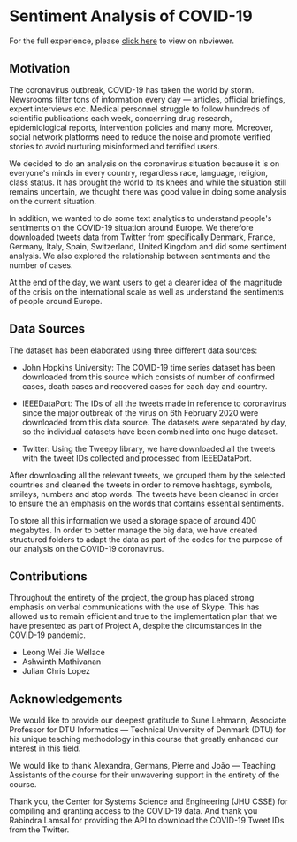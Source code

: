 # Sentiment Analysis of COVID-19

For the full experience, please [click here](https://nbviewer.jupyter.org/github/wellace/02806_covid19/blob/master/%5B02806%20Project%20B%5D%20Sentiment%20Analysis%20of%20COVID-19.ipynb) to view on nbviewer. 

## Motivation

The coronavirus outbreak, COVID-19 has taken the world by storm. Newsrooms filter tons of information every day — articles, official briefings, expert interviews etc. Medical personnel struggle to follow hundreds of scientific publications each week, concerning drug research, epidemiological reports, intervention policies and many more. Moreover, social network platforms need to reduce the noise and promote verified stories to avoid nurturing misinformed and terrified users.

We decided to do an analysis on the coronavirus situation because it is on everyone's minds in every country, regardless race, language, religion, class status. It has brought the world to its knees and while the situation still remains uncertain, we thought there was good value in doing some analysis on the current situation.

In addition, we wanted to do some text analytics to understand people's sentiments on the COVID-19 situation around Europe. We therefore downloaded tweets data from Twitter from specifically Denmark, France, Germany, Italy, Spain, Switzerland, United Kingdom and did some sentiment analysis. We also explored the relationship between sentiments and the number of cases.

At the end of the day, we want users to get a clearer idea of the magnitude of the crisis on the international scale as well as understand the sentiments of people around Europe.

## Data Sources

The dataset has been elaborated using three different data sources:

- John Hopkins University: The COVID-19 time series dataset has been downloaded from this source which consists of number of confirmed cases, death cases and recovered cases for each day and country. 


- IEEEDataPort: The IDs of all the tweets made in reference to coronavirus since the major outbreak of the virus on 6th February 2020 were downloaded from  this data source. The datasets were separated by day, so the individual datasets have been combined into one huge dataset. 


- Twitter: Using the Tweepy library, we have downloaded all the tweets with the tweet IDs collected and processed from IEEEDataPort. 

After downloading all the relevant tweets, we grouped them by the selected countries and cleaned the tweets in order to remove hashtags, symbols, smileys, numbers and stop words. The tweets have been cleaned in order to ensure the an emphasis on the words that contains essential sentiments. 

To store all this information we used a storage space of around 400 megabytes. In order to better manage the big data, we have created structured folders to adapt the data as part of the codes for the purpose of our analysis on the COVID-19 coronavirus.

## Contributions

Throughout the entirety of the project, the group has placed strong emphasis on verbal communications with the use of Skype. This has allowed us to remain efficient and true to the implementation plan that we have presented as part of Project A, despite the circumstances in the COVID-19 pandemic. 

- Leong Wei Jie Wellace
- Ashwinth Mathivanan
- Julian Chris Lopez

## Acknowledgements

We would like to provide our deepest gratitude to Sune Lehmann, Associate Professor for DTU Informatics — Technical University of Denmark (DTU) for his unique teaching methodology in this course that greatly enhanced our interest in this field. 

We would like to thank Alexandra, Germans, Pierre and João — Teaching Assistants of the course for their unwavering support in the entirety of the course. 

Thank you, the Center for Systems Science and Engineering (JHU CSSE) for compiling and granting access to the COVID-19 data. And thank you Rabindra Lamsal for providing the API to download the COVID-19 Tweet IDs from the Twitter. 

